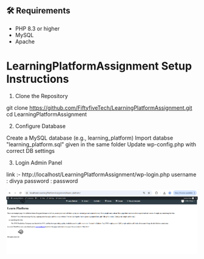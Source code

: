 

## 🛠️ Requirements

- PHP 8.3 or higher
- MySQL 
- Apache 


# LearningPlatformAssignment Setup Instructions

1. Clone the Repository
   
git clone https://github.com/FiftyfiveTech/LearningPlatformAssignment.git
cd LearningPlatformAssignment

2. Configure Database

Create a MySQL database (e.g., learning_platform)
Import databse "learning_platform.sql" given in the same folder 
Update wp-config.php with correct DB settings

3. Login Admin Panel 

link :- http://localhost/LearningPlatformAssignment/wp-login.php
username : divya
password : password

![Screenshot of the platform](image.png)
